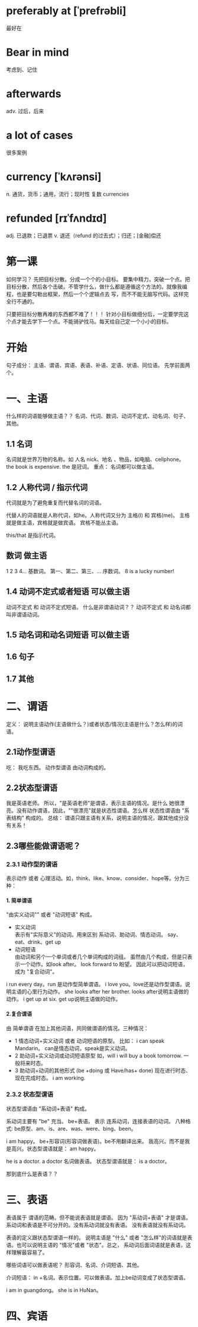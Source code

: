 # preferably at   [ˈprefrəbli]
最好在

# Bear in  mind
考虑到、记住

# afterwards

adv. 过后，后来

# a lot of cases

很多案例

# currency  [ˈkʌrənsi]

n. 通货，货币；通用，流行；现时性 复数 currencies

# refunded  [rɪˈfʌndɪd]

adj. 已退款；已退票 v. 退还（refund 的过去式）；归还；[金融]偿还

# 第一课

如何学习？ 先把目标分散。分成一个个的小目标。 要集中精力，突破一个点。把目标分散，然后各个击破。不管学什么，做什么都是遵循这个方法的。就像我编程，也是要勾勒出框架，然后一个个逻辑点去
写，而不不能无脑写代码。这样完全行不通的。

只要把目标分散再难的东西都不难了！！！ 针对小目标做细分后，一定要学完这个点才能去学下一个点。不能骑驴找马。每天给自己定一个小小的目标。

# 开始

句子成分： 主语、谓语、宾语、表语、补语、定语、状语、同位语。 先学前面两个。

# 一、主语

什么样的词语能够做主语？？ 名词、代词、数词、动词不定式、动名词、句子、其他。

## 1.1 名词

名词就是世界万物的名称。如 人名 nick、地名 、物品，如电脑、cellphone。 the book is expensive. the 是冠词。 重点： 名词都可以做主语。

## 1.2 人称代词 / 指示代词

代词就是为了避免重复而代替名词的词语。

代替人的词语就是人称代词，如he。人称代词又分为 主格(I) 和 宾格(me)。 主格就是做主语，宾格就是做宾语。 宾格不能丛主语。

this/that 是指示代词。

## 数词 做主语

1 2 3 4... 基数词。 第一、第二、第三、... 序数词。 8 is a lucky number!

## 1.4 动词不定式或者短语 可以做主语

动词不定式 和 动词不定式短语。 什么是非谓语动词？？ 动词不定式 和 动名词都叫非谓语动词。

## 1.5 动名词和动名词短语 可以做主语

## 1.6 句子

## 1.7 其他

# 二、谓语

定义： 说明主语动作(主语做什么？)或者状态/情况(主语是什么？怎么样)的词语。

## 2.1动作型谓语

吃： 我吃东西。 动作型谓语 由动词构成的。

## 2.2状态型谓语

我是英语老师。 所以，"是英语老师"是谓语，表示主语的情况。是什么 她很漂亮。没有动作谓语，因此，""很漂亮"就是状态性谓语。怎么样 状态性谓语由 "系表结构" 构成的。 总结：
谓语只跟主语有关系，说明主语的情况，跟其他成分没有关系！

## 2.3哪些能做谓语呢？

### 2.3.1 动作型的谓语

表示动作 或者 心理活动。如，think、like、know、consider、hope等。分为三种：

#### 1. 简单谓语

"由实义动词"" 或者 "动词短语" 构成。

- 实义动词   
  表示有"实际意义"的动词。用来区别 系动词、助动词、情态动词。 say、eat、drink、get up
- 动词短语   
  由动词和另个一个单词或者几个单词构成的词组。 虽然由几个构成，但是只表示一个动作。如look after。 look forward to 盼望。 因此可以把动词短语，成为 "复合动词"。

i run every day。run 是动作型简单谓语。 i love you。love还是动作型谓语。说明主语的心里行为动作。 she looks after her brother. looks
after说明主语做的动作。 i get up at six. get up说明主语做的动作。

#### 2.复合谓语

由 简单谓语 在加上其他词语，共同做谓语的情况。三种情况：

- 1 情态动词+实义动词 或者 动词短语的原型。 比如： i can speak Mandarin。 can是情态动词，speak是实义动词。
- 2 助动词+实义动词或动词短语原型 如，will i will buy a book tomorrow. 一般将来时态。
- 3 助动词+动词的其他形式 (be +doing 或 Have/has+ done)
  现在进行时态、现在完成时态。 i am working.

### 2.3.2 状态型谓语

状态型谓语由 "系动词+表语" 构成。

系动词主要有 "be" 充当。 be+表语。 表示 连系动词，连接表语的动词。 八种格式: be原型、am、is、are、was、were、bing、been。

i am happy。 be+形容词(形容词做表语)。be不用翻译出来。 我高兴。而不是我是高兴。状态型谓语就是： am happy。

he is a doctor. a doctor 名词做表语。 状态型谓语就是： is a doctor。

那到底什么是表语？？

# 三、表语

表语属于 谓语的范畴。但不能说表语就是谓语。 因为 "系动词+表语" 才是谓语。 系动词和表语是不可分开的。没有系动词就没有表语。 没有表语就没有系动词。

表语的定义跟状态型谓语一样的。 说明主语是 "什么" 或者 "怎么样"的词语就是表语。也可以说明主语的 "情况"或者 "状态"。总之， 系动词后面词语就是表语，这样理解最容易了。

哪些词语可以做表语呢？ 形容词、名词、介词短语、其他。

介词短语： in +名词。表示位置。可以做表语。加上be动词变成了状态型谓语。

i am in guangdong。 she is in HuNan。

# 四、宾语

















